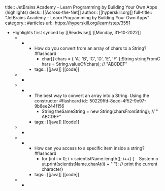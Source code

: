 title:: JetBrains Academy - Learn Programming by Building Your Own Apps (highlights)
deck:: [[Across-the-Net]]
author:: [[hyperskill.org]]
full-title:: "JetBrains Academy - Learn Programming by Building Your Own Apps"
category:: #articles
url:: https://hyperskill.org/learn/step/3551

- Highlights first synced by [[Readwise]] [[Monday, 31-10-2022]]
	- -
		- How do you convert from an array of chars to a String? #flashcard
			- char[] chars = { 'A', 'B', 'C', 'D', 'E', 'F' };String stringFromChars = String.valueOf(chars); // "ABCDEF"
		- tags:: [[java]] [[code]]
	- -
	- -
		- The best way to convert an array into a String. Using the constructor #flashcard
		  id:: 50229ffd-8ecd-4f52-9e97-9b8ee244f156
			- String theSameString = new String(charsFromString); // "ABCDEF"
		- tags:: [[java]] [[code]]
	- -
	- -
		- How can you access to a specific item inside a string? #flashcard
			- for (int i = 0; i < scientistName.length(); i++) {    System.out.print(scientistName.charAt(i) + " "); // print the current character}
		- tags:: [[java]] [[code]]
	- -